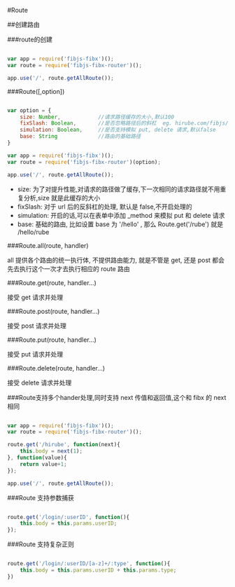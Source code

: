 #Route

##创建路由				

###route的创建					

```javascript

var app = require('fibjs-fibx')();
var route = require('fibjs-fibx-router')();

app.use('/', route.getAllRoute());

```

###Route([,option])						

```javascript

var option = {
    size: Number,            //请求路径缓存的大小,默认100	
    fixSlash: Boolean,       //是否忽略路径后的斜杠  eg. hirube.com/fibjs/,默认false
    simulation: Boolean,     //是否支持模拟 put, delete 请求,默认false         
    base: String             //路由的基础路径 
}

var app = require('fibjs-fibx')();
var route = require('fibjs-fibx-router')(option);

app.use('/', route.getAllRoute());

```       

* size: 为了对提升性能,对请求的路径做了缓存,下一次相同的请求路径就不用重复分析,size 就是此缓存的大小       
* fixSlash: 对于 url 后的反斜杠的处理, 默认是 false,不开启处理的         
* simulation: 开启的话,可以在表单中添加 _method 来模拟 put 和 delete	请求					
* base: 基础的路由, 比如设置 base 为 '/hello' , 那么 Route.get('/rube') 就是 /hello/rube       
			
###Route.all(route, handler)					

all 提供各个路由的统一执行体, 不提供路由能力, 就是不管是 get, 还是 post 都会先去执行这个一次才去执行相应的 route 路由     

###Route.get(route, handler...)

接受 get 请求并处理

###Route.post(route, handler...)

接受 post 请求并处理

###Route.put(route, handler...)

接受 put 请求并处理	  	

###Route.delete(route, handler...)

接受 delete 请求并处理    

###Route支持多个hander处理,同时支持 next 传值和返回值,这个和 fibx 的 next 相同				

```javascript

var app = require('fibjs-fibx')();
var route = require('fibjs-fibx-router')();

route.get('/hirube', function(next){
    this.body = next(1);															//页面输出2
}, function(value){
    return value+1;
});

app.use('/', route.getAllRoute());


```

###Route 支持参数捕获      

```javascript

route.get('/login/:userID', function(){
    this.body = this.params.userID;
});

```

###Route 支持复杂正则

```javascript

route.get('/login/:userID/[a-z]+/:type', function(){
    this.body = this.params.userID + this.params.type;
})
```
